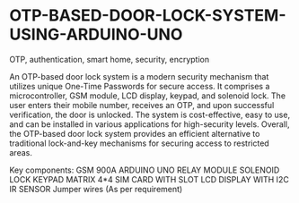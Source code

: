 # OTP-BASED-DOOR-LOCK-SYSTEM-USING-ARDUINO-UNO
OTP, authentication, smart home, security, encryption


An OTP-based door lock system is a modern
security mechanism that utilizes unique One-Time Passwords
for secure access. It comprises a microcontroller, GSM module,
LCD display, keypad, and solenoid lock. The user enters their
mobile number, receives an OTP, and upon successful
verification, the door is unlocked. The system is cost-effective,
easy to use, and can be installed in various applications for
high-security levels. Overall, the OTP-based door lock system
provides an efficient alternative to traditional lock-and-key
mechanisms for securing access to restricted areas.



Key components:
GSM 900A
ARDUINO UNO
RELAY MODULE
SOLENOID LOCK
KEYPAD MATRIX 4*4
SIM CARD WITH SLOT
LCD DISPLAY WITH I2C
IR SENSOR
Jumper wires (As per requirement)
